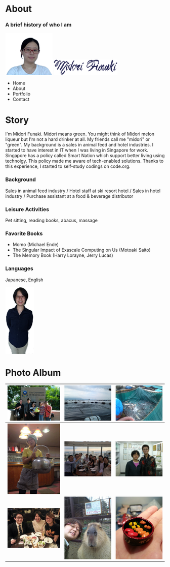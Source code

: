 # About
### A brief history of who I am

<img src="./images_aboutMe/stickyHeaderPhoto.png" width="150px">
<img src="./images_aboutMe/webLogoName.png" width=200px">

- Home
- About
- Portfolio
- Contact

# Story
I'm Midori Funaki. Midori means green.
You might think of Midori melon liqueur but I'm not a hard drinker at all.
My friends call me "midori" or "green".
My background is a sales in animal feed and hotel industries.
I started to have interest in IT when I was living in Singapore for work.
Singapore has a policy called Smart Nation which support better living using technolgy.
This policy made me aware of tech-enabled solutions.
Thanks to this experience, I started to self-study codings on code.org.

### Background
Sales in animal feed industry / 
Hotel staff at ski resort hotel / 
Sales in hotel industry / 
Purchase assistant at a food & beverage distributor

### Leisure Activities
Pet sitting, reading books, abacus, massage

### Favorite Books
- Momo (Michael Ende)
- The Singular Impact of Exascale Computing on Us (Motoaki Saito)
- The Memory Book (Harry Lorayne, Jerry Lucas)

### Languages
Japanese, English

<img src="./images_aboutMe/introPhoto.png" width="90px">

# Photo Album
|![](./images_aboutMe/2010uniGrad.jpg)| ![](./images_aboutMe/2011feedingFish.jpg)|![](./images_aboutMe/2011weightingFish.jpg)|
|---|---|---|
|![](./images_aboutMe/2015hotelStaff.jpg)| ![](./images_aboutMe/2015singapore.jpg)|![](./images_aboutMe/2009massageTeacher.jpg)|
|![](./images_aboutMe/2011withBronSis.jpg)| ![](./images_aboutMe/2011withCapybarra.jpg)|![](./images_aboutMe/2016miniSushi.jpg)|


